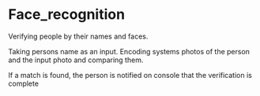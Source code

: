 # Face_recognition

Verifying people by their names and faces.

Taking persons name as an input. Encoding systems photos of the person and the input photo and comparing them.

If a match is found, the person is notified on console that the verification is complete
